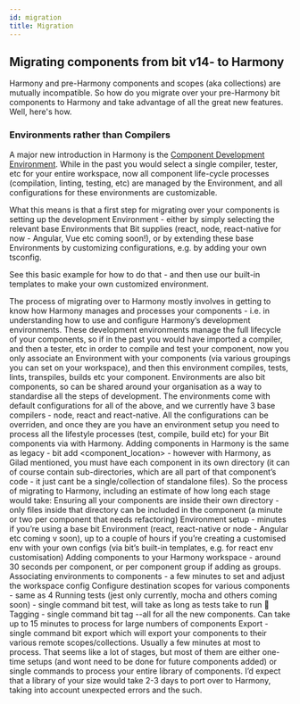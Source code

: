 ```yaml
---
id: migration
title: Migration
--- 
```


## Migrating components from bit v14- to Harmony

Harmony and pre-Harmony components and scopes (aka collections) are mutually incompatible. So how do you migrate over your pre-Harmony bit components to Harmony and take advantage of all the great new features. Well, here's how.

### Environments rather than Compilers

A major new introduction in Harmony is the [Component Development Environment](/building-with-bit/environments). While in the past you would select a single compiler, tester, etc for your entire workspace, now all component life-cycle processes (compilation, linting, testing, etc) are managed by the Environment, and all configurations for these environments are customizable.

What this means is that a first step for migrating over your components is setting up the development Environment - either by simply selecting the relevant base Environments that Bit supplies (react, node, react-native for now - Angular, Vue etc coming soon!), or by extending these base Environments by customizing configurations, e.g. by adding your own tsconfig.

See this basic example for how to do that - and then use our built-in templates to make your own customized environment.

The process of migrating over to Harmony mostly involves in getting to know how Harmony manages and processes your components - i.e. in understanding how to use and configure Harmony’s development environments.
These development environments manage the full lifecycle of your components, so if in the past you would have imported a compiler, and then a tester, etc in order to compile and test your component, now you only associate an Environment with your components (via various groupings you can set on your workspace), and then this environment compiles, tests, lints, transpiles, builds etc your component. Environments are also bit components, so can be shared around your organisation as a way to standardise all the steps of development.
The environments come with default configurations for all of the above, and we currently have 3 base compilers - node, react and react-native.
All the configurations can be overriden, and once they are you have an environment setup you need to process all the lifestyle processes (test, compile, build etc) for your Bit components via with Harmony.
Adding components in Harmony is the same as legacy - bit add <component_location> - however with Harmony, as Gilad mentioned, you must have each component in its own directory (it can of course contain sub-directories, which are all part of that component’s code - it just cant be a single/collection of standalone files).
So the process of migrating to Harmony, including an estimate of how long each stage would take:
Ensuring all your components are inside their own directory - only files inside that directory can be included in the component (a minute or two per component that needs refactoring)
Environment setup - minutes if you’re using a base bit Environment (react, react-native or node - Angular etc coming v soon), up to a couple of hours if you’re creating a customised env with your own configs (via bit’s built-in templates, e.g. for react env customisation)
Adding components to your Harmony workspace - around 30 seconds per component, or per component group if adding as groups.
Associating environments to components - a few minutes to set and adjust the workspace config
Configure destination scopes for various components - same as 4
Running tests (jest only currently, mocha and others coming soon) - single command bit test, will take as long as tests take to run :slightly_smiling_face:
Tagging - single command bit tag --all for all the new components. Can take up to 15 minutes to process for large numbers of components
Export - single command bit export which will export your components to their various remote scopes/collections. Usually a few minutes at most to process.
That seems like a lot of stages, but most of them are either one-time setups (and wont need to be done for future components added) or single commands to process your entire library of components.
I’d expect that a library of your size would take 2-3 days to port over to Harmony, taking into account unexpected errors and the such.
